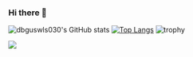 ### Hi there 👋
![dbguswls030's GitHub stats](https://github-readme-stats.vercel.app/api?username=dbguswls030&show_icons=true&theme=radical)
[![Top Langs](https://github-readme-stats.vercel.app/api/top-langs/?username=anuraghazra&layout=compact)](https://github.com/dbguswls030/github-readme-stats)
![trophy](https://github-profile-trophy.vercel.app/?username=dbguswls030)

<img src="https://img.shields.io/badge/Swift-F05138?style=flat-square&logo=Swift&logoColor=white"/></a>

<!--
**dbguswls030/dbguswls030** is a ✨ _special_ ✨ repository because its `README.md` (this file) appears on your GitHub profile.

Here are some ideas to get you started:

- 🔭 I’m currently working on ...
- 🌱 I’m currently learning ...
- 👯 I’m looking to collaborate on ...
- 🤔 I’m looking for help with ...
- 💬 Ask me about ...
- 📫 How to reach me: ...
- 😄 Pronouns: ...
- ⚡ Fun fact: ...
-->
